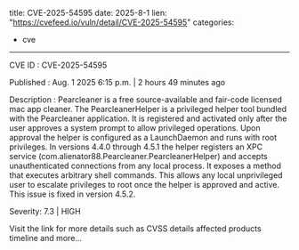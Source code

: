  
title: CVE-2025-54595
date: 2025-8-1
lien: "https://cvefeed.io/vuln/detail/CVE-2025-54595"
categories:
  - cve
---

CVE ID : CVE-2025-54595

Published :  Aug. 1
2025
6:15 p.m. | 2 hours
49 minutes ago

Description : Pearcleaner is a free
source-available and fair-code licensed mac app cleaner. The PearcleanerHelper is a privileged helper tool bundled with the Pearcleaner application. It is registered and activated only after the user approves a system prompt to allow privileged operations. Upon approval
the helper is configured as a LaunchDaemon and runs with root privileges. In versions 4.4.0 through 4.5.1
the helper registers an XPC service (com.alienator88.Pearcleaner.PearcleanerHelper) and accepts unauthenticated connections from any local process. It exposes a method that executes arbitrary shell commands. This allows any local unprivileged user to escalate privileges to root once the helper is approved and active. This issue is fixed in version 4.5.2.

Severity: 7.3 | HIGH

Visit the link for more details
such as CVSS details
affected products
timeline
and more...
